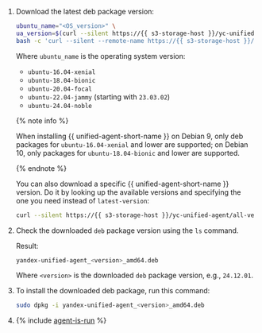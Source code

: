 1. Download the latest deb package version:

    ```bash
    ubuntu_name="<OS_version>" \
    ua_version=$(curl --silent https://{{ s3-storage-host }}/yc-unified-agent/latest-version) \
    bash -c 'curl --silent --remote-name https://{{ s3-storage-host }}/yc-unified-agent/releases/${ua_version}/deb/${ubuntu_name}/yandex-unified-agent_${ua_version}_amd64.deb'
    ```

    Where `ubuntu_name` is the operating system version:

    * `ubuntu-16.04-xenial`
    * `ubuntu-18.04-bionic`
    * `ubuntu-20.04-focal`
    * `ubuntu-22.04-jammy` (starting with `23.03.02`)
    * `ubuntu-24.04-noble`

    {% note info %}

    When installing {{ unified-agent-short-name }} on Debian 9, only deb packages for `ubuntu-16.04-xenial` and lower are supported; on Debian 10, only packages for `ubuntu-18.04-bionic` and lower are supported.

    {% endnote %}

    You can also download a specific {{ unified-agent-short-name }} version. Do it by looking up the available versions and specifying the one you need instead of `latest-version`:

    ```bash
    curl --silent https://{{ s3-storage-host }}/yc-unified-agent/all-versions
    ```

1. Check the downloaded `deb` package version using the `ls` command.

    Result:

    ```bash
    yandex-unified-agent_<version>_amd64.deb
    ```

    Where `<version>` is the downloaded `deb` package version, e.g., `24.12.01`.

1. To install the downloaded deb package, run this command:

    ```bash
    sudo dpkg -i yandex-unified-agent_<version>_amd64.deb
    ```

1. {% include [agent-is-run](agent-is-run.md) %}